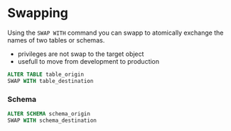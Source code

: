 # Swapping

Using the `SWAP WITH` command you can swapp to atomically exchange the names of two tables or schemas.

- privileges are not swap to the target object
- usefull to move from development to production

```sql
ALTER TABLE table_origin
SWAP WITH table_destination
```

### Schema

```sql
ALTER SCHEMA schema_origin
SWAP WITH schema_destination
```
